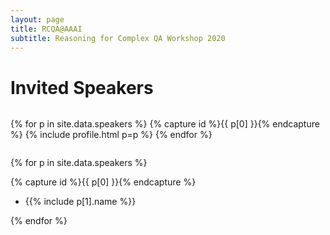```yaml
---
layout: page
title: RCQA@AAAI
subtitle: Reasoning for Complex QA Workshop 2020
---
```


# Invited Speakers


<div class="container">
  <div class="column">

{% for p in site.data.speakers %} {% capture id %}{{ p[0] }}{% endcapture %} {% include profile.html p=p %} {% endfor %}

</div>
</div>

{% for p in site.data.speakers %}

{% capture id %}{{ p[0] }}{% endcapture %}

- {{% include p[1].name %}}

{% endfor %}


<!-- ## Ray Mooney

## Nasrin Mostafazadeh

## Dan Roth

## Sameer Singh

## Robyn Speer

## Bishan Yang -->